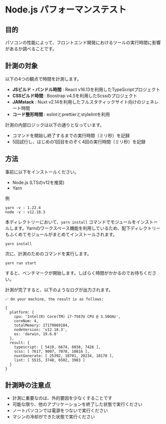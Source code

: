 # Node.js パフォーマンステスト

## 目的

パソコンの性能によって、フロントエンド開発におけるツールの実行時間に影響があるか調べることです。

## 計測の対象

以下の4つの観点で時間を計測します。

- **JSビルド・バンドル時間** : React v16.13を利用したTypeScriptプロジェクト
- **CSSビルド時間** : Boostrap v4.5を利用したScssのプロジェクト
- **JAMstack** : Nuxt v2.14を利用したフルスタティックサイト向けのジェネレート時間
- **コード整形時間** : eslintとprettierとstylelintを利用

計測の内部ロジックは以下の通りとなっています。

- コマンドを開始し終了するまでの実行時間（ミリ秒）を記録
- 5回試行し、はじめの1回目をのぞく4回の実行時間（ミリ秒）を記録

## 方法

事前に以下をインストールください。

- Node.js (LTSのv12を推奨)
- Yarn

例
```
yarn -v : 1.22.4
node -v : v12.18.3
```

本ディレクトリーにおいて、`yarn install` コマンドでモジュールをインストールします。Yarnのワークスペース機能を利用しているため、配下ディレクトリーもふくめてモジュールがまとめてインストールされます。

```
yarn install
```

次に、計測のためのコマンドを実行します。

```
yarn run start
```

すると、ベンチマークが開始します。しばらく時間がかかるのでお待ちください。

計測が完了すると、以下のようなログが出力されます。

```
✅️ On your machine, the result is as follows:

{
  platform: {
    cpu: 'Intel(R) Core(TM) i7-7567U CPU @ 3.50GHz',
    coreNum: 4,
    totalMemory: 17179869184,
    nodeVersion: 'v12.18.3',
    os: 'darwin, 19.6.0'
  },
  result: {
    typescript: [ 5410, 6674, 6038, 7426 ],
    scss: [ 7617, 9007, 7078, 10816 ],
    nuxtGenerate: [ 25392, 18701, 20234, 18178 ],
    lint: [ 5515, 3748, 6502, 3983 ]
  }
}
```

## 計測時の注意点

- 計測に重要なのは、外的要因を少なくすることです
- 可能な限り、他のアプリケーションを終了した状態で実行ください
- ノートパソコンでは電源をつないで実行ください
- マシンの冷却ができた状態で実行ください
